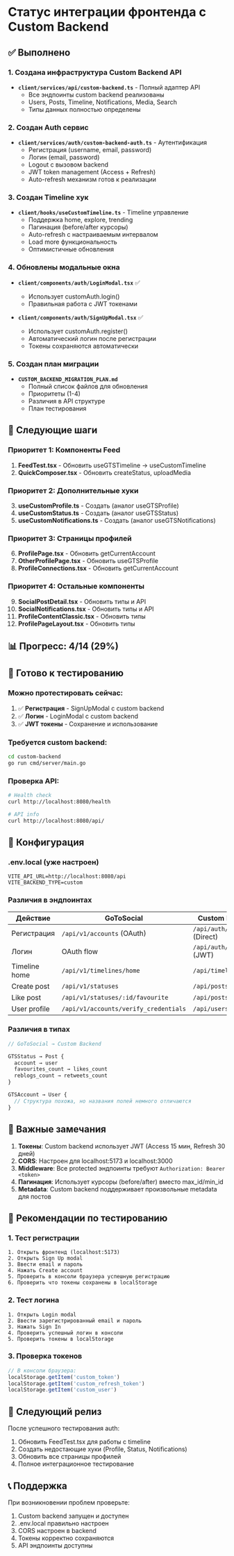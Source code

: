 # Статус интеграции фронтенда с Custom Backend

## ✅ Выполнено

### 1. Создана инфраструктура Custom Backend API
- **`client/services/api/custom-backend.ts`** - Полный адаптер API
  - Все эндпоинты custom backend реализованы
  - Users, Posts, Timeline, Notifications, Media, Search
  - Типы данных полностью определены
  
### 2. Создан Auth сервис
- **`client/services/auth/custom-backend-auth.ts`** - Аутентификация
  - Регистрация (username, email, password)
  - Логин (email, password)
  - Logout с вызовом backend
  - JWT token management (Access + Refresh)
  - Auto-refresh механизм готов к реализации

### 3. Создан Timeline хук
- **`client/hooks/useCustomTimeline.ts`** - Timeline управление
  - Поддержка home, explore, trending
  - Пагинация (before/after курсоры)
  - Auto-refresh с настраиваемым интервалом
  - Load more функциональность
  - Оптимистичные обновления

### 4. Обновлены модальные окна
- **`client/components/auth/LoginModal.tsx`** ✅
  - Использует customAuth.login()
  - Правильная работа с JWT токенами
  
- **`client/components/auth/SignUpModal.tsx`** ✅
  - Использует customAuth.register()
  - Автоматический логин после регистрации
  - Токены сохраняются автоматически

### 5. Создан план миграции
- **`CUSTOM_BACKEND_MIGRATION_PLAN.md`**
  - Полный список файлов для обновления
  - Приоритеты (1-4)
  - Различия в API структуре
  - План тестирования

## 🔄 Следующие шаги

### Приоритет 1: Компоненты Feed
1. **FeedTest.tsx** - Обновить useGTSTimeline → useCustomTimeline
2. **QuickComposer.tsx** - Обновить createStatus, uploadMedia

### Приоритет 2: Дополнительные хуки
3. **useCustomProfile.ts** - Создать (аналог useGTSProfile)
4. **useCustomStatus.ts** - Создать (аналог useGTSStatus)
5. **useCustomNotifications.ts** - Создать (аналог useGTSNotifications)

### Приоритет 3: Страницы профилей
6. **ProfilePage.tsx** - Обновить getCurrentAccount
7. **OtherProfilePage.tsx** - Обновить useGTSProfile
8. **ProfileConnections.tsx** - Обновить getCurrentAccount

### Приоритет 4: Остальные компоненты
9. **SocialPostDetail.tsx** - Обновить типы и API
10. **SocialNotifications.tsx** - Обновить типы и API
11. **ProfileContentClassic.tsx** - Обновить типы
12. **ProfilePageLayout.tsx** - Обновить типы

## 📊 Прогресс: 4/14 (29%)

## 🧪 Готово к тестированию

### Можно протестировать сейчас:
1. ✅ **Регистрация** - SignUpModal с custom backend
2. ✅ **Логин** - LoginModal с custom backend
3. ✅ **JWT токены** - Сохранение и использование

### Требуется custom backend:
```bash
cd custom-backend
go run cmd/server/main.go
```

### Проверка API:
```bash
# Health check
curl http://localhost:8080/health

# API info
curl http://localhost:8080/api/
```

## 🔧 Конфигурация

### .env.local (уже настроен)
```env
VITE_API_URL=http://localhost:8080/api
VITE_BACKEND_TYPE=custom
```

### Различия в эндпоинтах

| Действие | GoToSocial | Custom Backend |
|----------|------------|----------------|
| Регистрация | `/api/v1/accounts` (OAuth) | `/api/auth/register` (Direct) |
| Логин | OAuth flow | `/api/auth/login` (JWT) |
| Timeline home | `/api/v1/timelines/home` | `/api/timeline/home` |
| Create post | `/api/v1/statuses` | `/api/posts/` |
| Like post | `/api/v1/statuses/:id/favourite` | `/api/posts/:id/like` |
| User profile | `/api/v1/accounts/verify_credentials` | `/api/users/me` |

### Различия в типах

```typescript
// GoToSocial → Custom Backend

GTSStatus → Post {
  account → user
  favourites_count → likes_count
  reblogs_count → retweets_count
}

GTSAccount → User {
  // Структура похожа, но названия полей немного отличаются
}
```

## 📝 Важные замечания

1. **Токены**: Custom backend использует JWT (Access 15 мин, Refresh 30 дней)
2. **CORS**: Настроен для localhost:5173 и localhost:3000
3. **Middleware**: Все protected эндпоинты требуют `Authorization: Bearer <token>`
4. **Пагинация**: Использует курсоры (before/after) вместо max_id/min_id
5. **Metadata**: Custom backend поддерживает произвольные metadata для постов

## 🎯 Рекомендации по тестированию

### 1. Тест регистрации
```
1. Открыть фронтенд (localhost:5173)
2. Открыть Sign Up modal
3. Ввести email и пароль
4. Нажать Create account
5. Проверить в консоли браузера успешную регистрацию
6. Проверить что токены сохранены в localStorage
```

### 2. Тест логина
```
1. Открыть Login modal
2. Ввести зарегистрированный email и пароль
3. Нажать Sign In
4. Проверить успешный логин в консоли
5. Проверить токены в localStorage
```

### 3. Проверка токенов
```javascript
// В консоли браузера:
localStorage.getItem('custom_token')
localStorage.getItem('custom_refresh_token')
localStorage.getItem('custom_user')
```

## 🚀 Следующий релиз

После успешного тестирования auth:
1. Обновить FeedTest.tsx для работы с timeline
2. Создать недостающие хуки (Profile, Status, Notifications)
3. Обновить все страницы профилей
4. Полное интеграционное тестирование

## 📞 Поддержка

При возникновении проблем проверьте:
1. Custom backend запущен и доступен
2. .env.local правильно настроен
3. CORS настроен в backend
4. Токены корректно сохраняются
5. API эндпоинты доступны
